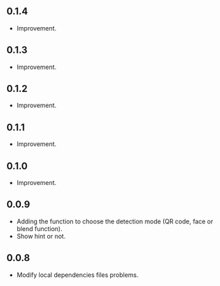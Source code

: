 ## 0.1.4

- Improvement.

## 0.1.3

- Improvement.

## 0.1.2

- Improvement.

## 0.1.1

 - Improvement.

## 0.1.0

 - Improvement.

## 0.0.9

 - Adding the function to choose the detection mode (QR code, face or blend function). 
 - Show hint or not.
   
## 0.0.8
 - Modify local dependencies files problems.


